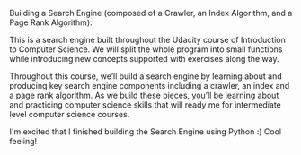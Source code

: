 Building a Search Engine (composed of a Crawler, an Index Algorithm, and a Page Rank Algorithm):

This is a search engine built throughout the Udacity course of Introduction to Computer Science.
We will split the whole program into small functions while introducing new concepts supported with exercises along the way.

Throughout this course, we’ll build a search engine by learning about and producing key search engine components including a crawler, an index and a page rank algorithm. As we build these pieces, you’ll be learning about and practicing computer science skills that will ready me for intermediate level computer science courses.

I'm excited that I finished building the Search Engine using Python :) Cool feeling!
